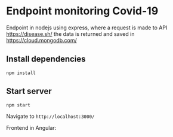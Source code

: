 # Endpoint monitoring Covid-19

Endpoint in nodejs using express, where a request is made to API https://disease.sh/ the data is returned and saved in https://cloud.mongodb.com/

## Install dependencies
`npm install`

## Start server
`npm start`

Navigate to `http://localhost:3000/`

Frontend in Angular: 
